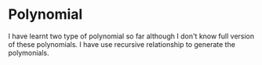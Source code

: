 # Polynomial
I have learnt two type of polynomial so far although I don't know full version of these polynomials. I have use recursive relationship to generate the polymonials.
